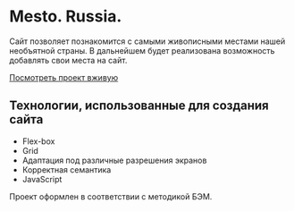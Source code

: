 
# Mesto. Russia.

Сайт позволяет познакомится с самыми живописными местами нашей необъятной страны.
В дальнейшем будет реализована возможность добавлять свои места на сайт.

[Посмотреть проект вживую](https://abc)

## Технологии, использованные для создания сайта

  - Flex-box
  - Grid
  - Адаптация под различные разрешения экранов
  - Корректная семантика
  - JavaScript

Проект оформлен в соответствии с методикой БЭМ.
